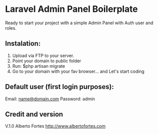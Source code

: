 # Laravel Admin Panel Boilerplate

Ready to start your project with a simple Admin Panel with Auth user and roles.

## Instalation:

1. Upload via FTP to your server.
2. Point your domain to public folder
3. Run: $php artisan migrate
4. Go to your domain with your fav browser... and Let's start coding

## Default user (first login purposes):

Email: name@domain.com
Password: admin

## Credit and version

V.1.0 Alberto Fortes
http://www.albertofortes.com